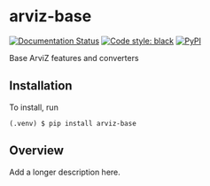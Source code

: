 # arviz-base

[![Documentation Status](https://readthedocs.org/projects/arviz-base/badge/?version=latest)](https://arviz-base.readthedocs.io/en/latest/?badge=latest)
[![Code style: black](https://img.shields.io/badge/code%20style-black-000000.svg)](https://github.com/psf/black)
[![PyPI](https://img.shields.io/pypi/v/arviz-base)](https://pypi.org/project/arviz-base)

Base ArviZ features and converters

## Installation

To install, run

```
(.venv) $ pip install arviz-base
```

## Overview

Add a longer description here.

